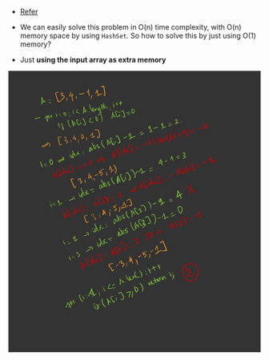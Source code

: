 - [Refer](https://www.youtube.com/watch?v=8g78yfzMlao)

- We can easily solve this problem in O(n) time complexity, with O(n) memory space by using `HashSet`. So how to solve this by just using O(1) memory?
- Just **using the input array as extra memory**

![img.png](img.png)
